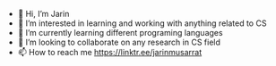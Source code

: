 - 👋 Hi, I’m Jarin
- 👀 I’m interested in learning and working with anything related to CS 
- 🌱 I’m currently learning different programing languages
- 💞️ I’m looking to collaborate on any research in CS field
- 📫 How to reach me https://linktr.ee/jarinmusarrat

<!---
jm9991/jm9991 is a ✨ special ✨ repository because its `README.md` (this file) appears on your GitHub profile.
You can click the Preview link to take a look at your changes.
--->
